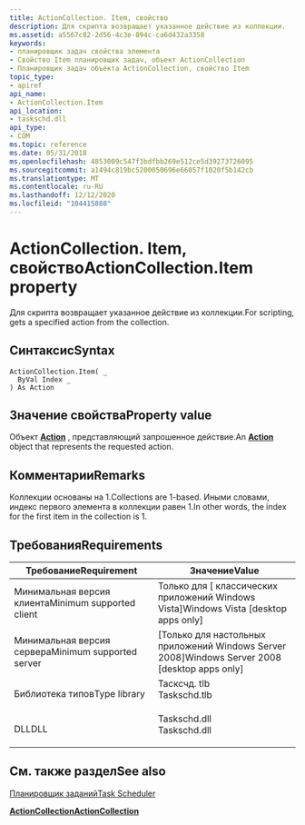 ```yaml
---
title: ActionCollection. Item, свойство
description: Для скрипта возвращает указанное действие из коллекции.
ms.assetid: a5567c82-2d56-4c3e-894c-ca6d432a3358
keywords:
- планировщик задач свойства элемента
- Свойство Item планировщик задач, объект ActionCollection
- Планировщик задач объекта ActionCollection, свойство Item
topic_type:
- apiref
api_name:
- ActionCollection.Item
api_location:
- taskschd.dll
api_type:
- COM
ms.topic: reference
ms.date: 05/31/2018
ms.openlocfilehash: 4853009c547f3bdfbb269e512ce5d39273726095
ms.sourcegitcommit: a1494c819bc5200050696e66057f1020f5b142cb
ms.translationtype: MT
ms.contentlocale: ru-RU
ms.lasthandoff: 12/12/2020
ms.locfileid: "104415888"
---
```

# <a name="actioncollectionitem-property"></a><span data-ttu-id="18179-106">ActionCollection. Item, свойство</span><span class="sxs-lookup"><span data-stu-id="18179-106">ActionCollection.Item property</span></span>

<span data-ttu-id="18179-107">Для скрипта возвращает указанное действие из коллекции.</span><span class="sxs-lookup"><span data-stu-id="18179-107">For scripting, gets a specified action from the collection.</span></span>

## <a name="syntax"></a><span data-ttu-id="18179-108">Синтаксис</span><span class="sxs-lookup"><span data-stu-id="18179-108">Syntax</span></span>


```VB
ActionCollection.Item( _
  ByVal Index _
) As Action
```



## <a name="property-value"></a><span data-ttu-id="18179-109">Значение свойства</span><span class="sxs-lookup"><span data-stu-id="18179-109">Property value</span></span>

<span data-ttu-id="18179-110">Объект [**Action**](action.md) , представляющий запрошенное действие.</span><span class="sxs-lookup"><span data-stu-id="18179-110">An [**Action**](action.md) object that represents the requested action.</span></span>

## <a name="remarks"></a><span data-ttu-id="18179-111">Комментарии</span><span class="sxs-lookup"><span data-stu-id="18179-111">Remarks</span></span>

<span data-ttu-id="18179-112">Коллекции основаны на 1.</span><span class="sxs-lookup"><span data-stu-id="18179-112">Collections are 1-based.</span></span> <span data-ttu-id="18179-113">Иными словами, индекс первого элемента в коллекции равен 1.</span><span class="sxs-lookup"><span data-stu-id="18179-113">In other words, the index for the first item in the collection is 1.</span></span>

## <a name="requirements"></a><span data-ttu-id="18179-114">Требования</span><span class="sxs-lookup"><span data-stu-id="18179-114">Requirements</span></span>



| <span data-ttu-id="18179-115">Требование</span><span class="sxs-lookup"><span data-stu-id="18179-115">Requirement</span></span> | <span data-ttu-id="18179-116">Значение</span><span class="sxs-lookup"><span data-stu-id="18179-116">Value</span></span> |
|-------------------------------------|-----------------------------------------------------------------------------------------|
| <span data-ttu-id="18179-117">Минимальная версия клиента</span><span class="sxs-lookup"><span data-stu-id="18179-117">Minimum supported client</span></span><br/> | <span data-ttu-id="18179-118">Только для \[ классических приложений Windows Vista\]</span><span class="sxs-lookup"><span data-stu-id="18179-118">Windows Vista \[desktop apps only\]</span></span><br/>                                          |
| <span data-ttu-id="18179-119">Минимальная версия сервера</span><span class="sxs-lookup"><span data-stu-id="18179-119">Minimum supported server</span></span><br/> | <span data-ttu-id="18179-120">\[Только для настольных приложений Windows Server 2008\]</span><span class="sxs-lookup"><span data-stu-id="18179-120">Windows Server 2008 \[desktop apps only\]</span></span><br/>                                    |
| <span data-ttu-id="18179-121">Библиотека типов</span><span class="sxs-lookup"><span data-stu-id="18179-121">Type library</span></span><br/>             | <dl> <span data-ttu-id="18179-122"><dt>Тасксчд. tlb</dt></span><span class="sxs-lookup"><span data-stu-id="18179-122"><dt>Taskschd.tlb</dt></span></span> </dl> |
| <span data-ttu-id="18179-123">DLL</span><span class="sxs-lookup"><span data-stu-id="18179-123">DLL</span></span><br/>                      | <dl> <span data-ttu-id="18179-124"><dt>Taskschd.dll</dt></span><span class="sxs-lookup"><span data-stu-id="18179-124"><dt>Taskschd.dll</dt></span></span> </dl> |



## <a name="see-also"></a><span data-ttu-id="18179-125">См. также раздел</span><span class="sxs-lookup"><span data-stu-id="18179-125">See also</span></span>

<dl> <dt>

[<span data-ttu-id="18179-126">Планировщик заданий</span><span class="sxs-lookup"><span data-stu-id="18179-126">Task Scheduler</span></span>](task-scheduler-start-page.md)
</dt> <dt>

[<span data-ttu-id="18179-127">**ActionCollection**</span><span class="sxs-lookup"><span data-stu-id="18179-127">**ActionCollection**</span></span>](actioncollection.md)
</dt> </dl>

 

 





